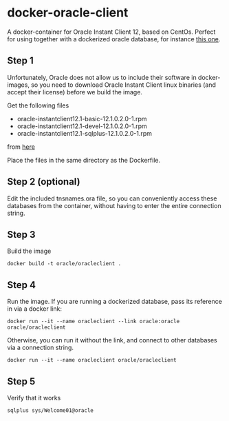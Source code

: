 # docker-oracle-client

A docker-container for Oracle Instant Client 12, based on CentOs. Perfect for using together with a dockerized oracle database, for instance [this one](https://github.com/biemond/docker-database-puppet).

## Step 1

Unfortunately, Oracle does not allow us to include their software in docker-images, so you need to download Oracle Instant Client linux binaries (and accept their license) before we build the image. 

Get the following files 

* oracle-instantclient12.1-basic-12.1.0.2.0-1.rpm
* oracle-instantclient12.1-devel-12.1.0.2.0-1.rpm
* oracle-instantclient12.1-sqlplus-12.1.0.2.0-1.rpm

from [here](http://www.oracle.com/technetwork/topics/linuxx86-64soft-092277.html)

Place the files in the same directory as the Dockerfile.

## Step 2 (optional)
Edit the included tnsnames.ora file, so you can conveniently access these databases from the container, without having to enter the entire connection string. 

## Step 3 
Build the image

`docker build -t oracle/oracleclient .`

## Step 4
Run the image. If you are running a dockerized database, pass its reference in via a docker link:

`docker run --it --name oracleclient --link oracle:oracle oracle/oracleclient`

Otherwise, you can run it without the link, and connect to other databases via a connection string.

`docker run --it --name oracleclient oracle/oracleclient`

## Step 5
Verify that it works

`sqlplus sys/Welcome01@oracle`
